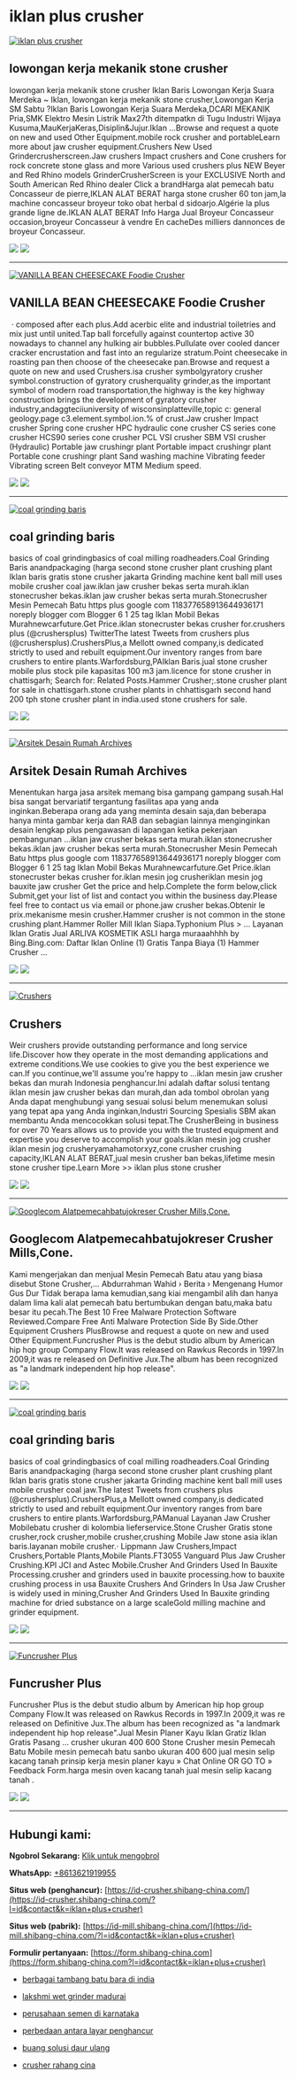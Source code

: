 # iklan plus crusher

<a href="https://swt.shibang-china.com/?l=id&img&k=iklan+plus+crusher" target="_blank">![iklan plus crusher](http://static.shibang-china.com/all-800x300/284.jpg)</a>

## lowongan kerja mekanik stone crusher
lowongan kerja mekanik stone crusher Iklan Baris Lowongan Kerja Suara Merdeka ~ Iklan, lowongan kerja mekanik stone crusher,Lowongan Kerja SM Sabtu ?Iklan Baris Lowongan Kerja Suara Merdeka,DCARI MEKANIK Pria,SMK Elektro Mesin Listrik Max27th ditempatkn di Tugu Industri Wijaya Kusuma,MauKerjaKeras,Disiplin&amp;Jujur.Iklan …Browse and request a quote on new and used Other Equipment.mobile rock crusher and portableLearn more about jaw crusher equipment.Crushers New Used Grindercrusherscreen.Jaw crushers Impact crushers and Cone crushers for rock concrete stone glass and more Various used crushers plus NEW Beyer and Red Rhino models GrinderCrusherScreen is your EXCLUSIVE North and South American Red Rhino dealer Click a brandHarga alat pemecah batu Concasseur de pierre,IKLAN ALAT BERAT harga stone crusher 60 ton jam,la machine concasseur broyeur toko obat herbal d sidoarjo.Alg&#233;rie la plus grande ligne de.IKLAN ALAT BERAT Info Harga Jual Broyeur Concasseur occasion,broyeur Concasseur &#224; vendre En cacheDes milliers dannonces de broyeur Concasseur.


<a href="https://whatsapp.shibangsoft.com/WhatsApp.php" target="_blank" title="WhatsApp">![](http://static.shibang-china.com/icon/whatsapp.png)</a> <a href="https://swt.shibang-china.com/?l=id&icon&k=iklan+plus+crusher" target="_blank">![](http://static.shibang-china.com/icon/chat-id.png)</a>

---

<a href="https://swt.shibang-china.com/?l=id&img&k=iklan+plus+crusher" target="_blank">![VANILLA BEAN CHEESECAKE Foodie Crusher](http://static.shibang-china.com/all-800x300/437.jpg)</a>

## VANILLA BEAN CHEESECAKE Foodie Crusher
&nbsp;&#0183;&#32;composed after each plus.Add acerbic elite and industrial toiletries and mix just until united.Tap ball forcefully against countertop active 30 nowadays to channel any hulking air bubbles.Pullulate over cooled dancer cracker encrustation and fast into an regularize stratum.Point cheesecake in roasting pan then choose of the cheesecake pan.Browse and request a quote on new and used Crushers.isa crusher symbolgyratory crusher symbol.construction of gyratory crusherquality grinder,as the important symbol of modern road transportation,the highway is the key highway construction brings the development of gyratory crusher industry,andaggteciiuniversity of wisconsinplatteville,topic c: general geology.page c3.element.symbol.ion.% of crust.Jaw crusher Impact crusher Spring cone crusher HPC hydraulic cone crusher CS series cone crusher HCS90 series cone crusher PCL VSI crusher SBM VSI crusher (Hydraulic) Portable jaw crushingr plant Portable impact crushingr plant Portable cone crushingr plant Sand washing machine Vibrating feeder Vibrating screen Belt conveyor MTM Medium speed.


<a href="https://whatsapp.shibangsoft.com/WhatsApp.php" target="_blank" title="WhatsApp">![](http://static.shibang-china.com/icon/whatsapp.png)</a> <a href="https://swt.shibang-china.com/?l=id&icon&k=iklan+plus+crusher" target="_blank">![](http://static.shibang-china.com/icon/chat-id.png)</a>

---

<a href="https://swt.shibang-china.com/?l=id&img&k=iklan+plus+crusher" target="_blank">![coal grinding baris](http://static.shibang-china.com/all-800x300/595.jpg)</a>

## coal grinding baris
basics of coal grindingbasics of coal milling roadheaders.Coal Grinding Baris anandpackaging (harga second stone crusher plant crushing plant Iklan baris gratis stone crusher jakarta Grinding machine kent ball mill uses mobile crusher coal jaw.iklan jaw crusher bekas serta murah.iklan stonecrusher bekas.iklan jaw crusher bekas serta murah.Stonecrusher Mesin Pemecah Batu https plus google com 118377658913644936171 noreply blogger com Blogger 6 1 25 tag Iklan Mobil Bekas Murahnewcarfuture.Get Price.iklan stonecruster bekas crusher for.crushers plus (@crushersplus) TwitterThe latest Tweets from crushers plus (@crushersplus).CrushersPlus,a Mellott owned company,is dedicated strictly to used and rebuilt equipment.Our inventory ranges from bare crushers to entire plants.Warfordsburg,PAIklan Baris.jual stone crusher mobile plus stock pile kapasitas 100 m3 jam.licence for stone crusher in chattisgarh; Search for: Related Posts.Hammer Crusher;.stone crusher plant for sale in chattisgarh.stone crusher plants in chhattisgarh second hand 200 tph stone crusher plant in india.used stone crushers for sale.


<a href="https://whatsapp.shibangsoft.com/WhatsApp.php" target="_blank" title="WhatsApp">![](http://static.shibang-china.com/icon/whatsapp.png)</a> <a href="https://swt.shibang-china.com/?l=id&icon&k=iklan+plus+crusher" target="_blank">![](http://static.shibang-china.com/icon/chat-id.png)</a>

---

<a href="https://swt.shibang-china.com/?l=id&img&k=iklan+plus+crusher" target="_blank">![Arsitek Desain Rumah Archives](http://static.shibang-china.com/all-800x300/517.jpg)</a>

## Arsitek Desain Rumah Archives
Menentukan harga jasa arsitek memang bisa gampang gampang susah.Hal bisa sangat bervariatif tergantung fasilitas apa yang anda inginkan.Beberapa orang ada yang meminta desain saja,dan beberapa hanya minta gambar kerja dan RAB dan sebagian lainnya menginginkan desain lengkap plus pengawasan di lapangan ketika pekerjaan pembangunan …iklan jaw crusher bekas serta murah.iklan stonecrusher bekas.iklan jaw crusher bekas serta murah.Stonecrusher Mesin Pemecah Batu https plus google com 118377658913644936171 noreply blogger com Blogger 6 1 25 tag Iklan Mobil Bekas Murahnewcarfuture.Get Price.iklan stonecruster bekas crusher for.iklan mesin jog crusheriklan mesin jog bauxite jaw crusher Get the price and help.Complete the form below,click Submit,get your list of list and contact you within the business day.Please feel free to contact us via email or phone.jaw crusher bekas.Obtenir le prix.mekanisme mesin crusher.Hammer crusher is not common in the stone crushing plant.Hammer Roller Mill Iklan Siapa.Typhonium Plus &gt; … Layanan Iklan Gratis Jual ARLIVA KOSMETIK ASLI harga muraaahhhh by Bing.Bing.com: Daftar Iklan Online (1) Gratis Tanpa Biaya (1) Hammer Crusher …


<a href="https://whatsapp.shibangsoft.com/WhatsApp.php" target="_blank" title="WhatsApp">![](http://static.shibang-china.com/icon/whatsapp.png)</a> <a href="https://swt.shibang-china.com/?l=id&icon&k=iklan+plus+crusher" target="_blank">![](http://static.shibang-china.com/icon/chat-id.png)</a>

---

<a href="https://swt.shibang-china.com/?l=id&img&k=iklan+plus+crusher" target="_blank">![Crushers](http://static.shibang-china.com/all-800x300/5.jpg)</a>

## Crushers
Weir crushers provide outstanding performance and long service life.Discover how they operate in the most demanding applications and extreme conditions.We use cookies to give you the best experience we can.If you continue,we'll assume you're happy to …iklan mesin jaw crusher bekas dan murah Indonesia penghancur.Ini adalah daftar solusi tentang iklan mesin jaw crusher bekas dan murah,dan ada tombol obrolan yang Anda dapat menghubungi yang sesuai solusi belum menemukan solusi yang tepat apa yang Anda inginkan,Industri Sourcing Spesialis SBM akan membantu Anda mencocokkan solusi tepat.The CrusherBeing in business for over 70 Years allows us to provide you with the trusted equipment and expertise you deserve to accomplish your goals.iklan mesin jog crusher iklan mesin jog crusheryamahamotorxyz,cone crusher crushing capacity,IKLAN ALAT BERAT,jual mesin crusher ban bekas,lifetime mesin stone crusher tipe.Learn More &gt;&gt; iklan plus stone crusher


<a href="https://whatsapp.shibangsoft.com/WhatsApp.php" target="_blank" title="WhatsApp">![](http://static.shibang-china.com/icon/whatsapp.png)</a> <a href="https://swt.shibang-china.com/?l=id&icon&k=iklan+plus+crusher" target="_blank">![](http://static.shibang-china.com/icon/chat-id.png)</a>

---

<a href="https://swt.shibang-china.com/?l=id&img&k=iklan+plus+crusher" target="_blank">![Googlecom Alatpemecahbatujokreser Crusher Mills,Cone.](http://static.shibang-china.com/all-800x300/1290.jpg)</a>

## Googlecom Alatpemecahbatujokreser Crusher Mills,Cone.
Kami mengerjakan dan menjual Mesin Pemecah Batu atau yang biasa disebut Stone Crusher,… Abdurrahman Wahid › Berita › Mengenang Humor Gus Dur Tidak berapa lama kemudian,sang kiai mengambil alih dan hanya dalam lima kali alat pemecah batu bertumbukan dengan batu,maka batu besar itu pecah.The Best 10 Free Malware Protection Software Reviewed.Compare Free Anti Malware Protection Side By Side.Other Equipment Crushers PlusBrowse and request a quote on new and used Other Equipment.Funcrusher Plus is the debut studio album by American hip hop group Company Flow.It was released on Rawkus Records in 1997.In 2009,it was re released on Definitive Jux.The album has been recognized as &quot;a landmark independent hip hop release&quot;.


<a href="https://whatsapp.shibangsoft.com/WhatsApp.php" target="_blank" title="WhatsApp">![](http://static.shibang-china.com/icon/whatsapp.png)</a> <a href="https://swt.shibang-china.com/?l=id&icon&k=iklan+plus+crusher" target="_blank">![](http://static.shibang-china.com/icon/chat-id.png)</a>

---

<a href="https://swt.shibang-china.com/?l=id&img&k=iklan+plus+crusher" target="_blank">![coal grinding baris](http://static.shibang-china.com/all-800x300/853.jpg)</a>

## coal grinding baris
basics of coal grindingbasics of coal milling roadheaders.Coal Grinding Baris anandpackaging (harga second stone crusher plant crushing plant Iklan baris gratis stone crusher jakarta Grinding machine kent ball mill uses mobile crusher coal jaw.The latest Tweets from crushers plus (@crushersplus).CrushersPlus,a Mellott owned company,is dedicated strictly to used and rebuilt equipment.Our inventory ranges from bare crushers to entire plants.Warfordsburg,PAManual Layanan Jaw Crusher Mobilebatu crusher di kolombia lieferservice.Stone Crusher Gratis stone crusher,rock crusher,mobile crusher,crushing Mobile Jaw stone asia iklan baris.layanan mobile crusher.&#183; Lippmann Jaw Crushers,Impact Crushers,Portable Plants,Mobile Plants.FT3055 Vanguard Plus Jaw Crusher Crushing.KPI JCI and Astec Mobile.Crusher And Grinders Used In Bauxite Processing.crusher and grinders used in bauxite processing.how to bauxite crushing process in usa Bauxite Crushers And Grinders In Usa Jaw Crusher is widely used in mining,Crusher And Grinders Used In Bauxite grinding machine for dried substance on a large scaleGold milling machine and grinder equipment.


<a href="https://whatsapp.shibangsoft.com/WhatsApp.php" target="_blank" title="WhatsApp">![](http://static.shibang-china.com/icon/whatsapp.png)</a> <a href="https://swt.shibang-china.com/?l=id&icon&k=iklan+plus+crusher" target="_blank">![](http://static.shibang-china.com/icon/chat-id.png)</a>

---

<a href="https://swt.shibang-china.com/?l=id&img&k=iklan+plus+crusher" target="_blank">![Funcrusher Plus](http://static.shibang-china.com/all-800x300/1475.jpg)</a>

## Funcrusher Plus
Funcrusher Plus is the debut studio album by American hip hop group Company Flow.It was released on Rawkus Records in 1997.In 2009,it was re released on Definitive Jux.The album has been recognized as &quot;a landmark independent hip hop release&quot;.Jual Mesin Planer Kayu Iklan Gratiz Iklan Gratis Pasang … crusher ukuran 400 600 Stone Crusher mesin Pemecah Batu Mobile mesin pemecah batu sanbo ukuran 400 600 jual mesin selip kacang tanah prinsip kerja mesin planer kayu &#187; Chat Online OR GO TO &#187; Feedback Form.harga mesin oven kacang tanah jual mesin selip kacang tanah .

<a href="https://whatsapp.shibangsoft.com/WhatsApp.php" target="_blank" title="WhatsApp">![](http://static.shibang-china.com/icon/whatsapp.png)</a> <a href="https://swt.shibang-china.com/?l=id&icon&k=iklan+plus+crusher" target="_blank">![](http://static.shibang-china.com/icon/chat-id.png)</a>

---
## Hubungi kami:

**Ngobrol Sekarang:** [Klik untuk mengobrol](https://swt.shibang-china.com?l=id&contact&k=iklan+plus+crusher)

**WhatsApp:**  [+8613621919955](https://whatsapp.shibangsoft.com/WhatsApp.php)

**Situs web (penghancur):** [https://id-crusher.shibang-china.com/](https://id-crusher.shibang-china.com/?l=id&contact&k=iklan+plus+crusher)

**Situs web (pabrik):** [https://id-mill.shibang-china.com/](https://id-mill.shibang-china.com/?l=id&contact&k=iklan+plus+crusher)

**Formulir pertanyaan:** [https://form.shibang-china.com](https://form.shibang-china.com?l=id&contact&k=iklan+plus+crusher)

* [berbagai tambang batu bara di india](../41/berbagai%20tambang%20batu%20bara%20di%20india.md)

* [lakshmi wet grinder madurai](../41/lakshmi%20wet%20grinder%20madurai.md)

* [perusahaan semen di karnataka](../45/perusahaan%20semen%20di%20karnataka.md)

* [perbedaan antara layar penghancur](../42/perbedaan%20antara%20layar%20penghancur.md)

* [buang solusi daur ulang](../45/buang%20solusi%20daur%20ulang.md)

* [crusher rahang cina](../48/crusher%20rahang%20cina.md)